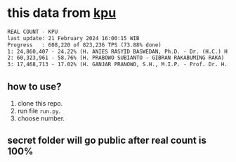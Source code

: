 # this data from [kpu](https://pemilu2024.kpu.go.id/)

```txt
REAL COUNT - KPU
last update: 21 February 2024 16:00:15 WIB
Progress   : 608,220 of 823,236 TPS (73.88% done)
1: 24,860,407 - 24.22% (H. ANIES RASYID BASWEDAN, Ph.D. - Dr. (H.C.) H. A. MUHAIMIN ISKANDAR)
2: 60,323,961 - 58.76% (H. PRABOWO SUBIANTO - GIBRAN RAKABUMING RAKA)
3: 17,468,713 - 17.02% (H. GANJAR PRANOWO, S.H., M.I.P. - Prof. Dr. H. M. MAHFUD MD)
```

## how to use?

1. clone this repo.
2. run file `run.py`.
3. choose number.

## secret folder will go public after real count is 100%
